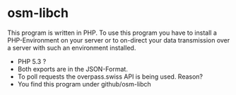 # osm-libch
This program is written in PHP. To use this program you have to install a PHP-Environment on your server or to on-direct your data transmission over a server with such an environment installed.
+ PHP 5.3 ?
+ Both exports are in the JSON-Format.
+ To poll requests the overpass.swiss API is being used. Reason?
+ You find this program under github/osm-libch
